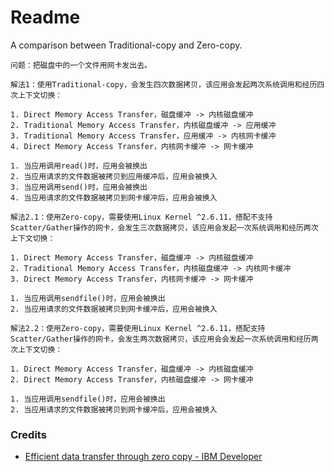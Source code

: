 # Readme
A comparison between Traditional-copy and Zero-copy.

```
问题：把磁盘中的一个文件用网卡发出去。
```

```
解法1：使用Traditional-copy，会发生四次数据拷贝，该应用会发起两次系统调用和经历四次上下文切换：

1. Direct Memory Access Transfer，磁盘缓冲 -> 内核磁盘缓冲
2. Traditional Memory Access Transfer，内核磁盘缓冲 -> 应用缓冲
3. Traditional Memory Access Transfer，应用缓冲 -> 内核网卡缓冲
4. Direct Memory Access Transfer，内核网卡缓冲 -> 网卡缓冲

1. 当应用调用read()时，应用会被换出
2. 当应用请求的文件数据被拷贝到应用缓冲后，应用会被换入
3. 当应用调用send()时，应用会被换出
4. 当应用请求的文件数据被拷贝到网卡缓冲后，应用会被换入
```

```
解法2.1：使用Zero-copy，需要使用Linux Kernel ^2.6.11，搭配不支持Scatter/Gather操作的网卡，会发生三次数据拷贝，该应用会发起一次系统调用和经历两次上下文切换：

1. Direct Memory Access Transfer，磁盘缓冲 -> 内核磁盘缓冲
2. Traditional Memory Access Transfer，内核磁盘缓冲 -> 内核网卡缓冲
3. Direct Memory Access Transfer，内核网卡缓冲 -> 网卡缓冲

1. 当应用调用sendfile()时，应用会被换出
2. 当应用请求的文件数据被拷贝到网卡缓冲后，应用会被换入
```

```
解法2.2：使用Zero-copy，需要使用Linux Kernel ^2.6.11，搭配支持Scatter/Gather操作的网卡，会发生两次数据拷贝，该应用会会发起一次系统调用和经历两次上下文切换：

1. Direct Memory Access Transfer，磁盘缓冲 -> 内核磁盘缓冲
2. Direct Memory Access Transfer，内核磁盘缓冲 -> 网卡缓冲

1. 当应用调用sendfile()时，应用会被换出
2. 当应用请求的文件数据被拷贝到网卡缓冲后，应用会被换入
```

### Credits
- [Efficient data transfer through zero copy - IBM Developer](https://developer.ibm.com/articles/j-zerocopy)
